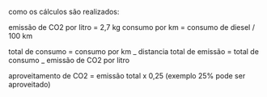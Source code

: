 como os cálculos são realizados:

emissão de CO2 por litro = 2,7 kg
consumo por km = consumo de diesel / 100 km

total de consumo = consumo por km _ distancia
total de emissão = total de consumo _ emissão de CO2 por litro

aproveitamento de CO2 = emissão total x 0,25 (exemplo 25% pode ser aproveitado)
